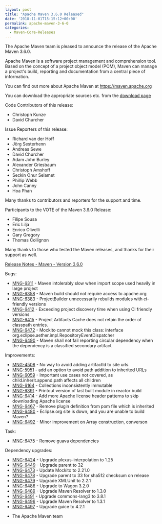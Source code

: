 ```yaml
---
layout: post
title: "Apache Maven 3.6.0 Released"
date: '2018-11-01T15:15:12+00:00'
permalink: apache-maven-3-6-0
categories:
  - Maven-Core-Releases
---
```

The Apache Maven team is pleased to announce the release of the Apache
Maven 3.6.0.

Apache Maven is a software project management and comprehension tool. Based
on the concept of a project object model (POM), Maven can manage a
project's build, reporting and documentation from a central piece of
information.

You can find out more about Apache Maven at https://maven.apache.org

You can download the appropriate sources etc. from
the [download page](https://maven.apache.org/download.cgi)

<!-- more -->

Code Contributors of this release:

* Christoph Kunze
* David Churcher

Issue Reporters of this release:

* Richard van der Hoff
* Jörg Sesterhenn
* Andreas Sewe
* David Churcher
* Adam John Burley
* Alexander Griesbaum
* Christoph Amshoff
* Seckin Onur Selamet
* Phillip Webb
* John Canny
* Hoa Phan

Many thanks to contributors and reporters for the support and time.

Participants to the VOTE of the Maven 3.6.0 Release:

* Filipe Sousa
* Eric Lilja
* Enrico Olivelli
* Gary Gregory
* Thomas Collignon

Many thanks to those who tested the Maven releases,
and thanks for their support as well.

[Release Notes - Maven - Version 3.6.0](https://issues.apache.org/jira/secure/ReleaseNote.jspa?projectId=12316922&version=12338966)

Bugs:

* [MNG-6311](https://issues.apache.org/jira/browse/MNG-6311) - Maven intolerably slow when import scope used heavily in large project
* [MNG-6358](https://issues.apache.org/jira/browse/MNG-6358) - Maven build should not require access to apache.org
* [MNG-6383](https://issues.apache.org/jira/browse/MNG-6383) - ProjectBuilder unnecessarily rebuilds modules with ci-friendly versions
* [MNG-6412](https://issues.apache.org/jira/browse/MNG-6412) - Exceeding project discovery time when using CI friendly versions
* [MNG-6415](https://issues.apache.org/jira/browse/MNG-6415) - Project Artifacts Cache does not retain the order of classpath entries.
* [MNG-6472](https://issues.apache.org/jira/browse/MNG-6472) - Mockito cannot mock this class: interface org.eclipse.aether.impl.RepositoryEventDispatcher
* [MNG-6490](https://issues.apache.org/jira/browse/MNG-6490) - Maven shall not fail reporting circular dependency when the dependency is a classified secondary artifact

Improvements:

* [MNG-4508](https://issues.apache.org/jira/browse/MNG-4508) - No way to avoid adding artifactId to site urls
* [MNG-5951](https://issues.apache.org/jira/browse/MNG-5951) - add an option to avoid path addition to inherited URLs
* [MNG-6059](https://issues.apache.org/jira/browse/MNG-6059) - Important use cases not covered, as child.inherit.append.path affects all children
* [MNG-6164](https://issues.apache.org/jira/browse/MNG-6164) - Collections inconsistently immutable
* [MNG-6391](https://issues.apache.org/jira/browse/MNG-6391) - Printout version of last built module in reactor build
* [MNG-6414](https://issues.apache.org/jira/browse/MNG-6414) - Add more Apache license header patterns to skip downloading Apache license
* [MNG-6467](https://issues.apache.org/jira/browse/MNG-6467) - Remove plugin definition from pom file which is inherited
* [MNG-6480](https://issues.apache.org/jira/browse/MNG-6480) - Eclipse.org site is down, and you are unable to build Maven?
* [MNG-6492](https://issues.apache.org/jira/browse/MNG-6492) - Minor improvement on Array construction, converson

Task:

* [MNG-6475](https://issues.apache.org/jira/browse/MNG-6475) - Remove guava dependencies

Dependency upgrades:

* [MNG-6424](https://issues.apache.org/jira/browse/MNG-6424) - Upgrade plexus-interpolation to 1.25
* [MNG-6449](https://issues.apache.org/jira/browse/MNG-6449) - Upgrade parent to 32
* [MNG-6473](https://issues.apache.org/jira/browse/MNG-6473) - Update Mockito to 2.21.0
* [MNG-6478](https://issues.apache.org/jira/browse/MNG-6478) - Upgrade parent to 33 for sha512 checksum on release
* [MNG-6479](https://issues.apache.org/jira/browse/MNG-6479) - Upgrade XMLUnit to 2.2.1
* [MNG-6486](https://issues.apache.org/jira/browse/MNG-6486) - Upgrade to Wagon 3.2.0
* [MNG-6489](https://issues.apache.org/jira/browse/MNG-6489) - Upgrade Maven Resolver to 1.3.0
* [MNG-6491](https://issues.apache.org/jira/browse/MNG-6491) - Upgrade commons-lang3 to 3.8.1
* [MNG-6496](https://issues.apache.org/jira/browse/MNG-6496) - Upgrade Maven Resolver to 1.3.1
* [MNG-6497](https://issues.apache.org/jira/browse/MNG-6497) - Upgrade guice to 4.2.1


- The Apache Maven team


